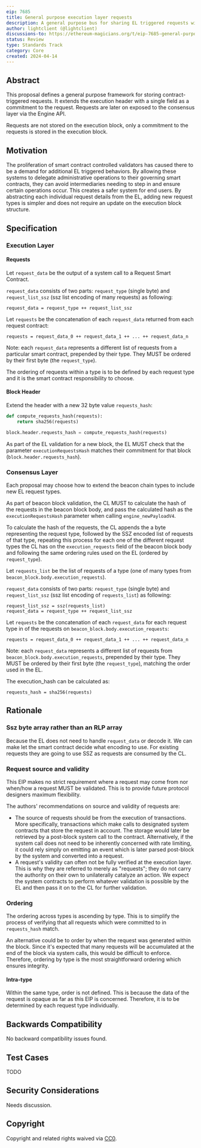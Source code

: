 ```yaml
---
eip: 7685
title: General purpose execution layer requests
description: A general purpose bus for sharing EL triggered requests with the CL
author: lightclient (@lightclient)
discussions-to: https://ethereum-magicians.org/t/eip-7685-general-purpose-execution-layer-requests/19668
status: Review
type: Standards Track
category: Core
created: 2024-04-14
---
```


## Abstract

This proposal defines a general purpose framework for storing contract-triggered
requests. It extends the execution header with a single field as a commitment to
the request. Requests are later on exposed to the consensus layer via the
Engine API.

Requests are not stored on the execution block, only a commitment to the requests
is stored in the execution block.

## Motivation

The proliferation of smart contract controlled validators has caused there to be
a demand for additional EL triggered behaviors. By allowing these systems to
delegate administrative operations to their governing smart contracts, they can
avoid intermediaries needing to step in and ensure certain operations occur.
This creates a safer system for end users. By abstracting each individual request
details from the EL, adding new request types is simpler and does not require an
update on the execution block structure.

## Specification

### Execution Layer

#### Requests

Let `request_data` be the output of a system call to a Request Smart Contract.

`request_data` consists of two parts: `request_type` (single byte) and
`request_list_ssz` (ssz list encoding of many requests) as following:

```
request_data = request_type ++ request_list_ssz
```

Let `requests` be the concatenation of each `request_data` returned from each request
contract:

```
requests = request_data_0 ++ request_data_1 ++ ... ++ request_data_n
```

Note: each `request_data` represents a different list of requests from a particular
smart contract, prepended by their type. They MUST be ordered by their first byte
(the `request_type`).

The ordering of requests within a type is to be defined by each request type and it
is the smart contract responsibility to choose.

#### Block Header

Extend the header with a new 32 byte value `requests_hash`:

```python
def compute_requests_hash(requests):
    return sha256(requests)

block.header.requests_hash = compute_requests_hash(requests)
```

As part of the EL validation for a new block, the EL MUST check that the parameter
`executionRequestsHash` matches their commitment for that block (`block.header.requests_hash`).

### Consensus Layer

Each proposal may choose how to extend the beacon chain types to include new EL request types.

As part of beacon block validation, the CL MUST to calculate the hash of the requests
in the beacon block body, and pass the calculated hash as the `executionRequestsHash`
parameter when calling `engine_newPayloadV4`.

To calculate the hash of the requests, the CL appends the a byte representing the request
type, followed by the SSZ encoded list of requests of that type, repeating this process for
each one of the different request types the CL has on the `execution_requests` field of the
beacon block body and following the same ordering rules used on the EL (ordered by `request_type`).

Let `requests_list` be the list of requests of a type (one of many types from `beacon_block.body.execution_requests`).

`request_data` consists of two parts: `request_type` (single byte) and
`request_list_ssz` (ssz list encoding of `requests_list`) as following:

```
request_list_ssz = ssz(requests_list)
request_data = request_type ++ request_list_ssz
```

Let `requests` be the concatenation of each `request_data` for each request type in
of the requests on `beacon_block.body.execution_requests`:

```
requests = request_data_0 ++ request_data_1 ++ ... ++ request_data_n
```

Note: each `request_data` represents a different list of requests from `beacon_block.body.execution_requests`,
prepended by their type. They MUST be ordered by their first byte (the `request_type`), matching the
order used in the EL.

The execution_hash can be calculated as:
```
requests_hash = sha256(requests)
```

## Rationale

### Ssz byte array rather than an RLP array

Because the EL does not need to handle `request_data` or decode it. We can make let
the smart contract decide what encoding to use. For existing requests they are going
to use SSZ as requests are consumed by the CL.

### Request source and validity

This EIP makes no strict requirement where a request may come from nor when/how
a request MUST be validated. This is to provide future protocol designers
maximum flexibility.

The authors' recommendations on source and validity of requests are:

* The source of requests should be from the execution of transactions. More
  specifically, transactions which make calls to designated system contracts
  that store the request in account. The storage would later be retrieved by a
  post-block system call to the contract. Alternatively, if the system call does
  not need to be inherently concerned with rate limiting, it could rely simply
  on emitting an event which is later parsed post-block by the system and
  converted into a request.
* A request's validity can often not be fully verified at the execution layer.
  This is why they are referred to merely as "requests"; they do not carry the
  authority on their own to unilaterally catalyze an action. We expect the system
  contracts to perform whatever validation is possible by the EL and then pass
  it on to the CL for further validation.

### Ordering

The ordering across types is ascending by type. This is to simplify the process
of verifying that all requests which were committed to in `requests_hash` match.

An alternative could be to order by when the request was generated within the
block. Since it's expected that many requests will be accumulated at the end of
the block via system calls, this would be difficult to enforce. Therefore,
ordering by type is the most straightforward ordering which ensures integrity.

#### Intra-type

Within the same type, order is not defined. This is because the data of the
request is opaque as far as this EIP is concerned. Therefore, it is to be
determined by each request type individually.

## Backwards Compatibility

No backward compatibility issues found.

## Test Cases

TODO

## Security Considerations

Needs discussion.

## Copyright

Copyright and related rights waived via [CC0](../LICENSE.md).
